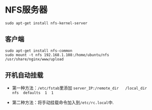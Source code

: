 # NFS服务器

```shell
sudo apt-get install nfs-kernel-server
```
## 客户端

```shell
sudo apt-get install nfs-common
sudo mount -t nfs 192.168.1.108:/home/ubuntu/nfs /usr/share/nginx/www/upload
```

## 开机自动挂载

- 第一种方法：`/etc/fstab`里添加  `server_IP:/remote_dir   /local_dir   nfs  defaults  1  1`

- 第二种方法：将手动挂载命令加入到`/etc/rc.local`中.
